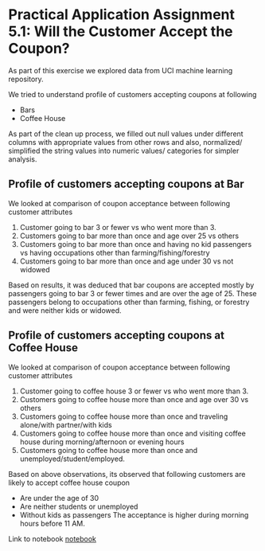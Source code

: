 # Practical Application Assignment 5.1: Will the Customer Accept the Coupon?

As part of this exercise we explored data from UCI machine learning repository. 

We tried to understand profile of customers accepting coupons at following

- Bars
- Coffee House

As part of the clean up process, we filled out null values under different columns with appropriate values from other rows and also, normalized/ simplified the string values into numeric values/ categories for simpler analysis.

## Profile of customers accepting coupons at Bar

We looked at comparison of coupon acceptance between following customer attributes

1. Customer going to bar 3 or fewer vs who went more than 3.
2. Customers going to bar more than once and age over 25 vs others
3. Customers going to bar more than once and having no kid passengers vs having occupations other than farming/fishing/forestry
4. Customers going to bar more than once and age under 30 vs not widowed

Based on results, it was deduced that bar coupons are accepted mostly by passengers going to bar 3 or fewer times and are over the age of 25. These passengers belong to occupations other than farming, fishing, or forestry and were neither kids or widowed.

## Profile of customers accepting coupons at Coffee House

We looked at comparison of coupon acceptance between following customer attributes

1. Customer going to coffee house 3 or fewer vs who went more than 3.
2. Customers going to coffee house more than once and age over 30 vs others
3. Customers going to coffee house more than once and traveling alone/with partner/with kids
4. Customers going to coffee house more than once and visiting coffee house during morning/afternoon or evening hours
5. Customers going to coffee house more than once and unemployed/student/employed.

Based on above observations, its observed that following customers are likely to accept coffee house coupon

- Are under the age of 30
- Are neither students or unemployed
- Without kids as passengers The acceptance is higher during morning hours before 11 AM.

Link to notebook [notebook](https://github.com/manish237/AIMLCourseModule5/blob/main/analysis.ipynb)